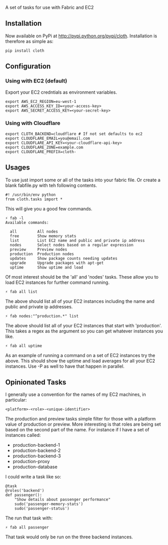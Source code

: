A set of tasks for use with Fabric and EC2

## Installation

Now available on PyPi at http://pypi.python.org/pypi/cloth. Installation is therefore as simple as:

    pip install cloth
    
## Configuration

### Using with EC2 (default)

Export your EC2 credntials as environment variables.

    export AWS_EC2_REGION=eu-west-1
    export AWS_ACCESS_KEY_ID=<your-access-key>
    export AWS_SECRET_ACCESS_KEY=<your-secret-key>

### Using with Cloudflare

    export CLOTH_BACKEND=cloudflare # If not set defaults to ec2
    export CLOUDFLARE_EMAIL=you@email.com
    export CLOUDFLARE_API_KEY=<your-cloudflare-api-key>
    export CLOUDFLARE_ZONE=example.com
    export CLOUDFLARE_PREFIX=cloth-

## Usages

To use just import some or all of the tasks into your fabric file. Or
create a blank fabfile.py with teh following contents.

    #! /usr/bin/env python
    from cloth.tasks import *

This will give you a good few commands.

    ⚡ fab -l
    Available commands:

      all         All nodes
      free        Show memory stats
      list        List EC2 name and public and private ip address
      nodes       Select nodes based on a regular expression
      preview     Preview nodes
      production  Production nodes
      updates     Show package counts needing updates
      upgrade     Upgrade packages with apt-get
      uptime      Show uptime and load

Of most interest should be the 'all' and 'nodes' tasks. These allow you
to load EC2 instances for further command running.

    ⚡ fab all list

The above should list all of your EC2 instances including the name and
public and private ip addresses.

    ⚡ fab nodes:"^production.*" list

The above should list all of your EC2 instances that start with
'production'. This takes a regex as the argument so you can get whatever
instances you like.


    ⚡ fab all uptime

As an example of running a command on a set of EC2 instances try the
above. This should show the uptime and load averages for all your EC2
instances. Use -P as well to have that happen in parallel.


## Opinionated Tasks

I generally use a convention for the names of my EC2 machines, in
particular:

    <platform>-<role>-<unique-identifier>

The production and preview tasks simple filter for those with a platform
value of production or preview. More interesting is that roles are being
set based on the second part of the name. For instance if I have a set
of instances called:

* production-backend-1
* production-backend-2
* production-backend-3
* production-proxy
* production-database

I could write a task like so:

    @task
    @roles('backend')
    def passenger():
        "Show details about passenger performance"
        sudo('passenger-memory-stats')
        sudo('passenger-status')

The run that task with:

    ⚡ fab all passenger

That task would only be run on the three backend instances.

